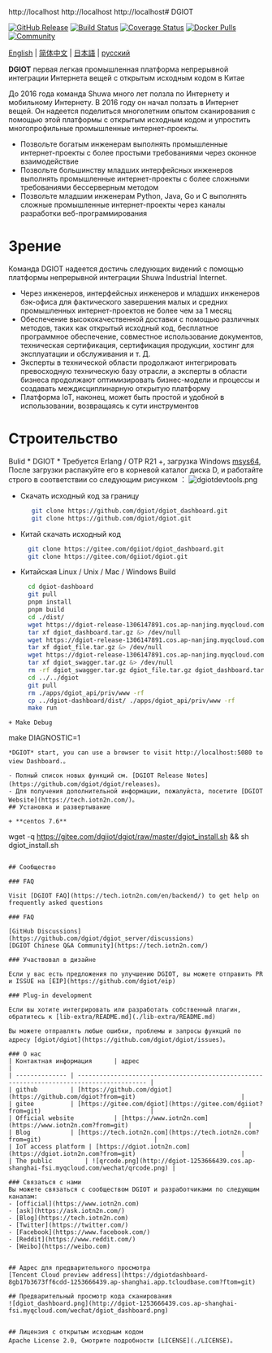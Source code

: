  http://localhost http://localhost http://localhost#  DGIOT

[![GitHub Release](https://img.shields.io/github/release/dgiot/dgiot?color=brightgreen)](https://github.com/dgiot/dgiot/releases)
[![Build Status](https://travis-ci.org/dgiot/dgiot.svg)](https://travis-ci.org/dgiot/dgiot)
[![Coverage Status](https://coveralls.io/repos/github/dgiot/dgiot/badge.svg)](https://coveralls.io/github/dgiot/dgiot)
[![Docker Pulls](https://img.shields.io/docker/pulls/dgiot/dgiot)](https://hub.docker.com/r/dgiot/dgiot)
[![Community](https://img.shields.io/badge/Community-DGIOT-yellow)](https://tech.iotn2n.com)

[English](./README.md) | [简体中文](./README-CN.md) | [日本語](./README-JP.md) | [русский](./README-RU.md)

**DGIOT**  первая легкая промышленная платформа непрерывной интеграции Интернета вещей с открытым исходным кодом в Китае

До 2016 года команда Shuwa много лет ползла по Интернету и мобильному Интернету. В 2016 году он начал ползать в Интернет вещей. Он надеется поделиться многолетним опытом сканирования с помощью этой платформы с открытым исходным кодом и упростить многопрофильные промышленные интернет-проекты.
   + Позвольте богатым инженерам выполнять промышленные интернет-проекты с более простыми требованиями через оконное взаимодействие
   + Позвольте большинству младших интерфейсных инженеров выполнять промышленные интернет-проекты с более сложными требованиями бессерверным методом
   + Позвольте младшим инженерам Python, Java, Go и C выполнять сложные промышленные интернет-проекты через каналы разработки веб-программирования

# Зрение
  Команда DGIOT надеется достичь следующих видений с помощью платформы непрерывной интеграции Shuwa Industrial Internet.
  + Через инженеров, интерфейсных инженеров и младших инженеров бэк-офиса для фактического завершения малых и средних промышленных интернет-проектов не более чем за 1 месяц
  + Обеспечение высококачественной доставки с помощью различных методов, таких как открытый исходный код, бесплатное программное обеспечение, совместное использование документов, техническая сертификация, сертификация продукции, хостинг для эксплуатации и обслуживания и т. Д.
  + Эксперты в технической области продолжают интегрировать превосходную техническую базу отрасли, а эксперты в области бизнеса продолжают оптимизировать бизнес-модели и процессы и создавать междисциплинарную открытую платформу
  + Платформа IoT, наконец, может быть простой и удобной в использовании, возвращаясь к сути инструментов

# Строительство

  Bulid * DGIOT * Требуется Erlang / OTP R21 +, загрузка Windows [msys64](https://dgiotdev-1308220533.cos.ap-nanjing.myqcloud.com/msys64.zip), После загрузки распакуйте его в корневой каталог диска D, и работайте строго в соответствии со следующим рисунком ：
![dgiotdevtools.png](http://dgiot-1253666439.cos.ap-shanghai-fsi.myqcloud.com/shuwa_tech/zh/dgiotdevtools.png)

+ Скачать исходный код за границу
  ```bash
     git clone https://github.com/dgiot/dgiot_dashboard.git
     git clone https://github.com/dgiot/dgiot.git
   ```

+ Китай скачать исходный код
   ```bash
     git clone https://gitee.com/dgiiot/dgiot_dashboard.git
     git clone https://gitee.com/dgiiot/dgiot.git
   ```

+ Китайская Linux / Unix / Mac / Windows Build
  ```bash
    cd dgiot-dashboard
    git pull
    pnpm install
    pnpm build
    cd ./dist/
    wget https://dgiot-release-1306147891.cos.ap-nanjing.myqcloud.com/v4.4.0/dgiot_dashboard.tar.gz &> /dev/null
    tar xf dgiot_dashboard.tar.gz &> /dev/null
    wget https://dgiot-release-1306147891.cos.ap-nanjing.myqcloud.com/v4.4.0/dgiot_file.tar.gz &> /dev/null
    tar xf dgiot_file.tar.gz &> /dev/null
    wget https://dgiot-release-1306147891.cos.ap-nanjing.myqcloud.com/v4.4.0/dgiot_swagger.tar.gz &> /dev/null
    tar xf dgiot_swagger.tar.gz &> /dev/null
    rm -rf dgiot_swagger.tar.gz dgiot_file.tar.gz dgiot_dashboard.tar.gz
    cd ../../dgiot
    git pull
    rm ./apps/dgiot_api/priv/www -rf
    cp ../dgiot-dashboard/dist/ ./apps/dgiot_api/priv/www -rf
    make run
 ```
+ Make Debug
 ```
  make DIAGNOSTIC=1
 ```
 *DGIOT* start, you can use a browser to visit http://localhost:5080 to view Dashboard.。

- Полный список новых функций см. [DGIOT Release Notes](https://github.com/dgiot/dgiot/releases)。
- Для получения дополнительной информации, пожалуйста, посетите [DGIOT Website](https://tech.iotn2n.com/)。
## Установка и развертывание

 + **centos 7.6**

```
wget -q https://gitee.com/dgiiot/dgiot/raw/master/dgiot_install.sh  && sh dgiot_install.sh
```

## Сообщество

### FAQ

Visit [DGIOT FAQ](https://tech.iotn2n.com/en/backend/) to get help on frequently asked questions

### FAQ

[GitHub Discussions](https://github.com/dgiot/dgiot_server/discussions)
[DGIOT Chinese Q&A Community](https://tech.iotn2n.com/)

### Участвовал в дизайне

Если у вас есть предложения по улучшению DGIOT, вы можете отправить PR и ISSUE на [EIP](https://github.com/dgiot/eip)

### Plug-in development

Если вы хотите интегрировать или разработать собственный плагин, обратитесь к [lib-extra/README.md](./lib-extra/README.md)

Вы можете отправлять любые ошибки, проблемы и запросы функций по адресу [dgiot/dgiot](https://github.com/dgiot/dgiot/issues)。

### О нас
| Контактная информация      | адрес                                                                                   |
| -------------- | ----------------------------------------------------------------------------------------- |
| github         | [https://github.com/dgiot](https://github.com/dgiot?from=git)                             |
| gitee          | [https://gitee.com/dgiot](https://gitee.com/dgiiot?from=git)                              |
| Official website           | [https://www.iotn2n.com](https://www.iotn2n.com?from=git)                                 |
| Blog           | [https://tech.iotn2n.com](https://tech.iotn2n.com?from=git)                               |
| IoT access platform | [https://dgiot.iotn2n.com](https://dgiot.iotn2n.com?from=git)                             |
| The public         | ![qrcode.png](http://dgiot-1253666439.cos.ap-shanghai-fsi.myqcloud.com/wechat/qrcode.png) |

### Связаться с нами
Вы можете связаться с сообществом DGIOT и разработчиками по следующим каналам:
- [official](https://www.iotn2n.com)
- [ask](https://ask.iotn2n.com/)
- [Blog](https://tech.iotn2n.com)
- [Twitter](https://twitter.com/)
- [Facebook](https://www.facebook.com/)
- [Reddit](https://www.reddit.com/)
- [Weibo](https://weibo.com)


## Адрес для предварительного просмотра
[Tencent Cloud preview address](https://dgiotdashboard-8gb17b3673ff6cdd-1253666439.ap-shanghai.app.tcloudbase.com?ftom=git)

## Предварительный просмотр кода сканирования
![dgiot_dashboard.png](http://dgiot-1253666439.cos.ap-shanghai-fsi.myqcloud.com/wechat/dgiot_dashboard.png)


## Лицензия с открытым исходным кодом
Apache License 2.0, Смотрите подробности [LICENSE](./LICENSE)。
